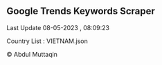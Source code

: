 

## Google Trends Keywords Scraper 
 
Last Update 08-05-2023 , 08:09:23

Country List :
VIETNAM.json



© Abdul Muttaqin 
